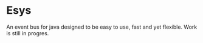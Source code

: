# Esys
An event bus for java designed to be easy to use, fast and yet flexible.
Work is still in progres.
